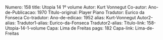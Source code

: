 Numero: 158
title: Utopia 14 1º volume
Autor: Kurt Vonnegut
Co-autor: 
Ano-de-Publicacao: 1970
Titulo-original: Player Piano
Tradutor: Eurico da Fonseca
Co-tradutor: 
Ano-de-edicao: 1952
alias: Kurt-Vonnegut
Autor2-alias: 
Tradutor1-alias: Eurico-da-Fonseca
Tradutor2-alias: 
Titulo-link: 158-Utopia-14-1-volume
Capa: Lima de Freitas
pags: 182
Capa-link: Lima-de-Freitas